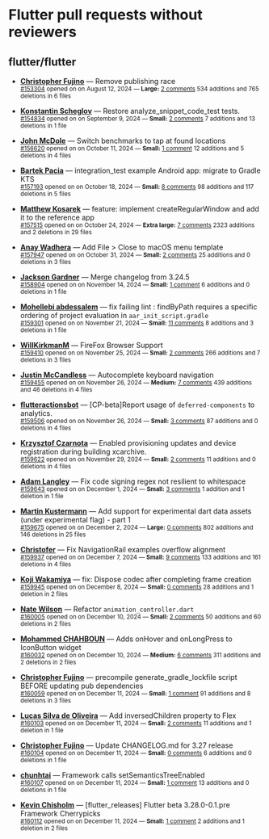 # Flutter pull requests without reviewers

## flutter/flutter

* **[Christopher Fujino](https://github.com/christopherfujino)** &mdash; Remove publishing race<br />
  <sub>[#153304](https://github.com/flutter/flutter/pull/153304) opened on on August 12, 2024 &mdash; **Large:** [2 comments](https://github.com/flutter/flutter/pull/153304) 534 additions and 765 deletions in 6 files</sub><br />

* **[Konstantin Scheglov](https://github.com/scheglov)** &mdash; Restore analyze_snippet_code_test tests.<br />
  <sub>[#154834](https://github.com/flutter/flutter/pull/154834) opened on on September 9, 2024 &mdash; **Small:** [2 comments](https://github.com/flutter/flutter/pull/154834) 7 additions and 13 deletions in 1 file</sub><br />

* **[John McDole](https://github.com/jtmcdole)** &mdash; Switch benchmarks to tap at found locations<br />
  <sub>[#156620](https://github.com/flutter/flutter/pull/156620) opened on on October 11, 2024 &mdash; **Small:** [1 comment](https://github.com/flutter/flutter/pull/156620) 12 additions and 5 deletions in 4 files</sub><br />

* **[Bartek Pacia](https://github.com/bartekpacia)** &mdash; integration_test example Android app: migrate to Gradle KTS<br />
  <sub>[#157193](https://github.com/flutter/flutter/pull/157193) opened on on October 18, 2024 &mdash; **Small:** [8 comments](https://github.com/flutter/flutter/pull/157193) 98 additions and 117 deletions in 5 files</sub><br />

* **[Matthew Kosarek](https://github.com/mattkae)** &mdash; feature: implement createRegularWindow and add it to the reference app<br />
  <sub>[#157515](https://github.com/flutter/flutter/pull/157515) opened on on October 24, 2024 &mdash; **Extra large:** [7 comments](https://github.com/flutter/flutter/pull/157515) 2323 additions and 2 deletions in 29 files</sub><br />

* **[Anay Wadhera](https://github.com/anayw2001)** &mdash; Add File > Close to macOS menu template<br />
  <sub>[#157947](https://github.com/flutter/flutter/pull/157947) opened on on October 31, 2024 &mdash; **Small:** [2 comments](https://github.com/flutter/flutter/pull/157947) 25 additions and 0 deletions in 3 files</sub><br />

* **[Jackson Gardner](https://github.com/eyebrowsoffire)** &mdash; Merge changelog from 3.24.5<br />
  <sub>[#158904](https://github.com/flutter/flutter/pull/158904) opened on on November 14, 2024 &mdash; **Small:** [1 comment](https://github.com/flutter/flutter/pull/158904) 6 additions and 0 deletions in 1 file</sub><br />

* **[Mohellebi abdessalem](https://github.com/AbdeMohlbi)** &mdash; fix failing lint : findByPath requires a specific ordering of project evaluation in `aar_init_script.gradle`<br />
  <sub>[#159301](https://github.com/flutter/flutter/pull/159301) opened on on November 21, 2024 &mdash; **Small:** [11 comments](https://github.com/flutter/flutter/pull/159301) 8 additions and 3 deletions in 1 file</sub><br />

* **[WillKirkmanM](https://github.com/WillKirkmanM)** &mdash; FireFox Browser Support<br />
  <sub>[#159410](https://github.com/flutter/flutter/pull/159410) opened on on November 25, 2024 &mdash; **Small:** [2 comments](https://github.com/flutter/flutter/pull/159410) 266 additions and 7 deletions in 3 files</sub><br />

* **[Justin McCandless](https://github.com/justinmc)** &mdash; Autocomplete keyboard navigation<br />
  <sub>[#159455](https://github.com/flutter/flutter/pull/159455) opened on on November 26, 2024 &mdash; **Medium:** [7 comments](https://github.com/flutter/flutter/pull/159455) 439 additions and 46 deletions in 4 files</sub><br />

* **[flutteractionsbot](https://github.com/flutteractionsbot)** &mdash; [CP-beta]Report usage of `deferred-components` to analytics.<br />
  <sub>[#159506](https://github.com/flutter/flutter/pull/159506) opened on on November 26, 2024 &mdash; **Small:** [3 comments](https://github.com/flutter/flutter/pull/159506) 87 additions and 0 deletions in 4 files</sub><br />

* **[Krzysztof Czarnota](https://github.com/czarny)** &mdash; Enabled provisioning updates and device registration during building xcarchive.<br />
  <sub>[#159622](https://github.com/flutter/flutter/pull/159622) opened on on November 29, 2024 &mdash; **Small:** [2 comments](https://github.com/flutter/flutter/pull/159622) 11 additions and 0 deletions in 4 files</sub><br />

* **[Adam Langley](https://github.com/Adam-Langley)** &mdash; Fix code signing regex not resilient to whitespace<br />
  <sub>[#159643](https://github.com/flutter/flutter/pull/159643) opened on on December 1, 2024 &mdash; **Small:** [3 comments](https://github.com/flutter/flutter/pull/159643) 1 addition and 1 deletion in 1 file</sub><br />

* **[Martin Kustermann](https://github.com/mkustermann)** &mdash; Add support for experimental dart data assets (under experimental flag) - part 1<br />
  <sub>[#159675](https://github.com/flutter/flutter/pull/159675) opened on on December 2, 2024 &mdash; **Large:** [0 comments](https://github.com/flutter/flutter/pull/159675) 802 additions and 146 deletions in 25 files</sub><br />

* **[Christofer](https://github.com/yaostyle)** &mdash; Fix NavigationRail examples overflow alignment<br />
  <sub>[#159937](https://github.com/flutter/flutter/pull/159937) opened on on December 7, 2024 &mdash; **Small:** [9 comments](https://github.com/flutter/flutter/pull/159937) 133 additions and 161 deletions in 4 files</sub><br />

* **[Koji Wakamiya](https://github.com/koji-1009)** &mdash; fix: Dispose codec after completing frame creation<br />
  <sub>[#159945](https://github.com/flutter/flutter/pull/159945) opened on on December 8, 2024 &mdash; **Small:** [0 comments](https://github.com/flutter/flutter/pull/159945) 28 additions and 1 deletion in 2 files</sub><br />

* **[Nate Wilson](https://github.com/nate-thegrate)** &mdash; Refactor `animation_controller.dart`<br />
  <sub>[#160005](https://github.com/flutter/flutter/pull/160005) opened on on December 10, 2024 &mdash; **Small:** [2 comments](https://github.com/flutter/flutter/pull/160005) 50 additions and 60 deletions in 2 files</sub><br />

* **[Mohammed  CHAHBOUN](https://github.com/M97Chahboun)** &mdash; Adds onHover and onLongPress to IconButton widget<br />
  <sub>[#160032](https://github.com/flutter/flutter/pull/160032) opened on on December 10, 2024 &mdash; **Medium:** [6 comments](https://github.com/flutter/flutter/pull/160032) 311 additions and 2 deletions in 2 files</sub><br />

* **[Christopher Fujino](https://github.com/christopherfujino)** &mdash; precompile generate_gradle_lockfile script BEFORE updating pub dependencies<br />
  <sub>[#160059](https://github.com/flutter/flutter/pull/160059) opened on on December 11, 2024 &mdash; **Small:** [1 comment](https://github.com/flutter/flutter/pull/160059) 91 additions and 8 deletions in 3 files</sub><br />

* **[Lucas Silva de Oliveira](https://github.com/lucassilvaoliveira)** &mdash; Add inversedChildren property to Flex<br />
  <sub>[#160103](https://github.com/flutter/flutter/pull/160103) opened on on December 11, 2024 &mdash; **Small:** [2 comments](https://github.com/flutter/flutter/pull/160103) 11 additions and 1 deletion in 1 file</sub><br />

* **[Christopher Fujino](https://github.com/christopherfujino)** &mdash; Update CHANGELOG.md for 3.27 release<br />
  <sub>[#160104](https://github.com/flutter/flutter/pull/160104) opened on on December 11, 2024 &mdash; **Small:** [0 comments](https://github.com/flutter/flutter/pull/160104) 6 additions and 0 deletions in 1 file</sub><br />

* **[chunhtai](https://github.com/chunhtai)** &mdash; Framework calls setSemanticsTreeEnabled<br />
  <sub>[#160107](https://github.com/flutter/flutter/pull/160107) opened on on December 11, 2024 &mdash; **Small:** [1 comment](https://github.com/flutter/flutter/pull/160107) 13 additions and 0 deletions in 1 file</sub><br />

* **[Kevin Chisholm](https://github.com/itsjustkevin)** &mdash; [flutter_releases] Flutter beta 3.28.0-0.1.pre Framework Cherrypicks<br />
  <sub>[#160112](https://github.com/flutter/flutter/pull/160112) opened on on December 11, 2024 &mdash; **Small:** [1 comment](https://github.com/flutter/flutter/pull/160112) 2 additions and 1 deletion in 2 files</sub><br />

